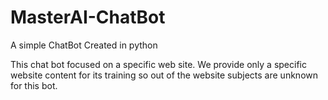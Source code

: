 # MasterAI-ChatBot
A simple ChatBot Created in python

This chat bot focused on a specific web site. We provide only a specific website content for its training so out of the website subjects are unknown for this bot. 
